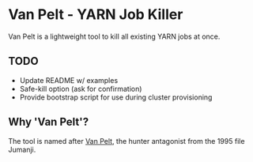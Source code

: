# Van Pelt - YARN Job Killer

Van Pelt is a lightweight tool to kill all existing YARN jobs at once.

## TODO
- Update README w/ examples
- Safe-kill option (ask for confirmation)
- Provide bootstrap script for use during cluster provisioning 

## Why 'Van Pelt'?
The tool is named after [Van Pelt](http://villains.wikia.com/wiki/Van_Pelt), the hunter antagonist from the 1995 file Jumanji.
